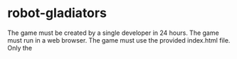 # robot-gladiators

The game must be created by a single developer in 24 hours. The game must run in a web browser. The game must use the provided index.html file. Only the <title> element of index.html may be changed. Participants cannot use CSS. All game code must be contained in the game.js JavaScript file. Extra points for code quality! After some reflection, we've decided to build an action-packed robot combat simulator game called Robot Gladiators. During the game, the player will coach their robot through a series of fights, gaining cash, attack power, and repairs along the way. The robot who survives with the most cash will be remembered in the browser's storage system! While we begin the build of the game we will be covering the following JavaScript fundamentals as a part of this lesson's objectives:

Use of functions to communicate with the user. Use variables and operators to assign and manipulate data. Manage conditional statements to control the flow of the application.

When we're done, the game will play like this:

The game will prompt the user to name their robot.

The player's robot will be initialized with the following properties:

100 health points 10 attack points 10 money points

The player's opponent, Roborto, will be initialized with the following properties:

50 health points 12 attack points

The game will display "Welcome to Robot Gladiators!"

The game will prompt the user to either fight the round or skip it.

If the player chooses to skip:

A penalty of 10 money points will be deducted from the player's robot.

The game will end.

If the player chooses to fight:

The player's robot will attack Roborto, and the player robot's attack points will be deducted from Roborto's health points.

The game will display Roborto's remaining health points.

Roborto will attack the player's robot, and Roberto's attack points will be deducted from the player's robot's health points.

The game will display the player robot's remaining health points.

The game will end.
